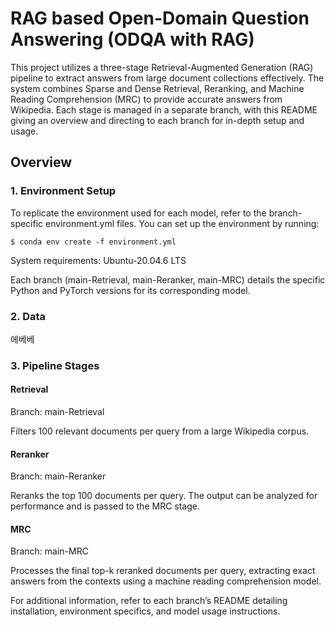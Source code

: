 # RAG based Open-Domain Question Answering (ODQA with RAG)
This project utilizes a three-stage Retrieval-Augmented Generation (RAG) pipeline to extract answers from large document collections effectively. The system combines Sparse and Dense Retrieval, Reranking, and Machine Reading Comprehension (MRC) to provide accurate answers from Wikipedia. Each stage is managed in a separate branch, with this README giving an overview and directing to each branch for in-depth setup and usage.

## Overview
### 1. Environment Setup
To replicate the environment used for each model, refer to the branch-specific environment.yml files. You can set up the environment by running:
```console
$ conda env create -f environment.yml
```

System requirements:
Ubuntu-20.04.6 LTS

Each branch (main-Retrieval, main-Reranker, main-MRC) details the specific Python and PyTorch versions for its corresponding model.


### 2. Data
에베베


### 3. Pipeline Stages

#### Retrieval
Branch: main-Retrieval

Filters 100 relevant documents per query from a large Wikipedia corpus.

#### Reranker
Branch: main-Reranker

Reranks the top 100 documents per query. The output can be analyzed for performance and is passed to the MRC stage.

#### MRC
Branch: main-MRC

Processes the final top-k reranked documents per query, extracting exact answers from the contexts using a machine reading comprehension model.

For additional information, refer to each branch’s README detailing installation, environment specifics, and model usage instructions.

